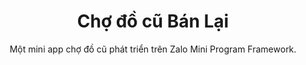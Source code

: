 ---
title: "Chợ đồ cũ Bán Lại"
subtitle: Một mini app chợ đồ cũ phát triển trên Zalo Mini Program Framework.
image: /img/banner.gif
intro:
    heading: "Bán Lại là gì ?"
    text: "Bán lại là một mini app chợ đồ cũ kết nối người mua và người bán có thể trao đổi sản phẩm đã qua sử dụng. 
        Mục tiêu của project này đóng vai trò 1 template app giúp các nhà phát triển tham khảo và nhanh chóng hiện thực
        hóa các ý tưởng kinh doanh của họ nhanh chóng hơn."
products:
    - image: img/backend-techstack.svg
      text: "Framework dùng cho Back-end là NodeJS cơ sở dữ liệu MongoDB Atlas và dịch vụ lưu trữ hình ảnh trên Cloudinary host server bằng Heroku"
    - image: /img/frontend-techstack.svg
      text: "Front-end Bckend là React JS dùng với Zalo Mini framework"
values:
    heading: Showcase tính năng
    text: Đi qua nhanh những màn hình chính của mini app nhằm giúp bạn nắm qua sơ bộ những tính năng chính của app
---